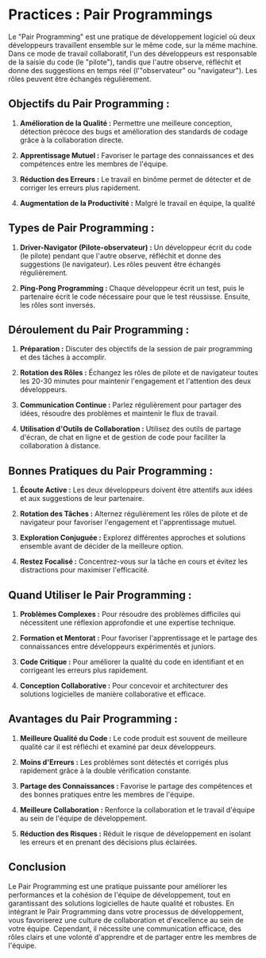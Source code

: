 # Practices : Pair Programmings

Le "Pair Programming" est une pratique de développement logiciel où deux développeurs travaillent ensemble sur le même code, sur la même machine. Dans ce mode de travail collaboratif, l'un des développeurs est responsable de la saisie du code (le "pilote"), tandis que l'autre observe, réfléchit et donne des suggestions en temps réel (l'"observateur" ou "navigateur"). Les rôles peuvent être échangés régulièrement.

## Objectifs du Pair Programming :

1. **Amélioration de la Qualité :** Permettre une meilleure conception, détection précoce des bugs et amélioration des standards de codage grâce à la collaboration directe.

2. **Apprentissage Mutuel :** Favoriser le partage des connaissances et des compétences entre les membres de l'équipe.

3. **Réduction des Erreurs :** Le travail en binôme permet de détecter et de corriger les erreurs plus rapidement.

4. **Augmentation de la Productivité :** Malgré le travail en équipe, la qualité


## Types de Pair Programming :

1. **Driver-Navigator (Pilote-observateur) :** Un développeur écrit du code (le pilote) pendant que l'autre observe, réfléchit et donne des suggestions (le navigateur). Les rôles peuvent être échangés régulièrement.

2. **Ping-Pong Programming :** Chaque développeur écrit un test, puis le partenaire écrit le code nécessaire pour que le test réussisse. Ensuite, les rôles sont inversés.

## Déroulement du Pair Programming :

1. **Préparation :** Discuter des objectifs de la session de pair programming et des tâches à accomplir.

2. **Rotation des Rôles :** Échangez les rôles de pilote et de navigateur toutes les 20-30 minutes pour maintenir l'engagement et l'attention des deux développeurs.

3. **Communication Continue :** Parlez régulièrement pour partager des idées, résoudre des problèmes et maintenir le flux de travail.

4. **Utilisation d'Outils de Collaboration :** Utilisez des outils de partage d'écran, de chat en ligne et de gestion de code pour faciliter la collaboration à distance.

## Bonnes Pratiques du Pair Programming :

1. **Écoute Active :** Les deux développeurs doivent être attentifs aux idées et aux suggestions de leur partenaire.

2. **Rotation des Tâches :** Alternez régulièrement les rôles de pilote et de navigateur pour favoriser l'engagement et l'apprentissage mutuel.

3. **Exploration Conjuguée :** Explorez différentes approches et solutions ensemble avant de décider de la meilleure option.

4. **Restez Focalisé :** Concentrez-vous sur la tâche en cours et évitez les distractions pour maximiser l'efficacité.

## Quand Utiliser le Pair Programming :

1. **Problèmes Complexes :** Pour résoudre des problèmes difficiles qui nécessitent une réflexion approfondie et une expertise technique.

2. **Formation et Mentorat :** Pour favoriser l'apprentissage et le partage des connaissances entre développeurs expérimentés et juniors.

3. **Code Critique :** Pour améliorer la qualité du code en identifiant et en corrigeant les erreurs plus rapidement.

4. **Conception Collaborative :** Pour concevoir et architecturer des solutions logicielles de manière collaborative et efficace.

## Avantages du Pair Programming :

1. **Meilleure Qualité du Code :** Le code produit est souvent de meilleure qualité car il est réfléchi et examiné par deux développeurs.

2. **Moins d'Erreurs :** Les problèmes sont détectés et corrigés plus rapidement grâce à la double vérification constante.

3. **Partage des Connaissances :** Favorise le partage des compétences et des bonnes pratiques entre les membres de l'équipe.

4. **Meilleure Collaboration :** Renforce la collaboration et le travail d'équipe au sein de l'équipe de développement.

5. **Réduction des Risques :** Réduit le risque de développement en isolant les erreurs et en prenant des décisions plus éclairées.

## Conclusion

Le Pair Programming est une pratique puissante pour améliorer les performances et la cohésion de l'équipe de développement, tout en garantissant des solutions logicielles de haute qualité et robustes. En intégrant le Pair Programming dans votre processus de développement, vous favoriserez une culture de collaboration et d'excellence au sein de votre équipe. Cependant, il nécessite une communication efficace, des rôles clairs et une volonté d'apprendre et de partager entre les membres de l'équipe.
